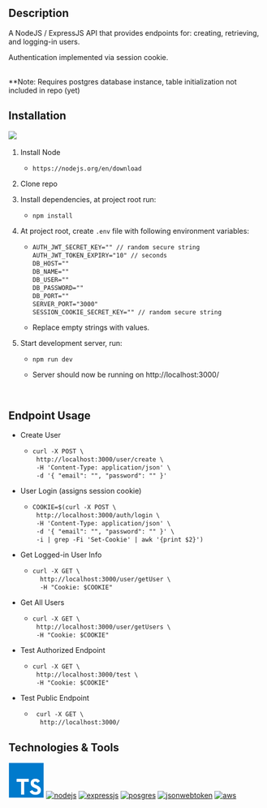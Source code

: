 ## Description
A NodeJS / ExpressJS API that provides endpoints for: creating, retrieving, and logging-in users. </br>

Authentication implemented via session cookie.

<br/>
**Note: Requires postgres database instance, table initialization not included in repo (yet)

<br />

## Installation
![](https://img.shields.io/badge/OS-Linux%20%7C%20MacOS%20%7C%20Windows-eaeaea)

1. Install Node
   - ```
     https://nodejs.org/en/download
     ```
2. Clone repo
3. Install dependencies, at project root run:
   - ```
     npm install
     ```
4. At project root, create `.env` file with following environment variables:
   - ```
     AUTH_JWT_SECRET_KEY="" // random secure string
     AUTH_JWT_TOKEN_EXPIRY="10" // seconds
     DB_HOST=""
     DB_NAME=""
     DB_USER=""
     DB_PASSWORD=""
     DB_PORT=""
     SERVER_PORT="3000"
     SESSION_COOKIE_SECRET_KEY="" // random secure string
     ```
   - Replace empty strings with values.

5. Start development server, run:
   - ```
     npm run dev
     ```
   - Server should now be running on http://localhost:3000/

<br />

##  Endpoint Usage
- Create User
  - ```
    curl -X POST \
     http://localhost:3000/user/create \
     -H 'Content-Type: application/json' \
     -d '{ "email": "", "password": "" }'
    ```
- User Login (assigns session cookie)
   - ```
     COOKIE=$(curl -X POST \
      http://localhost:3000/auth/login \
      -H 'Content-Type: application/json' \
      -d '{ "email": "", "password": "" }' \
      -i | grep -Fi 'Set-Cookie' | awk '{print $2}')
     ```
- Get Logged-in User Info
  - ```
    curl -X GET \
      http://localhost:3000/user/getUser \
      -H "Cookie: $COOKIE"
    ```
- Get All Users
  - ```
    curl -X GET \
     http://localhost:3000/user/getUsers \
     -H "Cookie: $COOKIE"
    ```
- Test Authorized Endpoint
  - ```
    curl -X GET \
     http://localhost:3000/test \
     -H "Cookie: $COOKIE"
    ```
- Test Public Endpoint   
   - ```
      curl -X GET \
       http://localhost:3000/
     ```

## Technologies & Tools
<p>
  <a
    href="https://www.typescriptlang.org/"
    target="_blank"
    rel="noreferrer"
    style="text-decoration:none"
  >
    <img
      src="https://raw.githubusercontent.com/devicons/devicon/master/icons/typescript/typescript-original.svg"
      alt="typescript"
      width="70"
      height="70"
    /></a>
  <a href="https://nodejs.org/en/about" target="_blank" rel="noreferrer">
    <img
      src="https://cdn.jsdelivr.net/gh/devicons/devicon/icons/nodejs/nodejs-plain-wordmark.svg"
      alt="nodejs"
      width="70"
      height="70"
    /></a>
  <a href="https://expressjs.com/" target="_blank" rel="noreferrer">
    <img
      src="https://expressjs.com/images/favicon.png"
      alt="expressjs"
      width="70"
      height="70"
    /></a>
  <a href="https://www.postgresql.org/" target="_blank" rel="noreferrer">
    <img
      src="https://cdn.jsdelivr.net/gh/devicons/devicon/icons/postgresql/postgresql-original-wordmark.svg"
      width="70"
      height="70"
      alt="posgres"
    /></a>
  <a href="https://jwt.io/" target="_blank" rel="noreferrer">
    <img
      src="https://jwt.io/img/favicon/apple-icon-72x72.png"
      width="70"
      height="70"
      alt="jsonwebtoken"
    /></a>
  <a href="https://aws.amazon.com/" target="_blank" rel="noreferrer">
    <img
      src="https://cdn.jsdelivr.net/gh/devicons/devicon/icons/amazonwebservices/amazonwebservices-plain-wordmark.svg"
      alt="aws"
      width="70"
      height="70"
    /></a>
</p>
